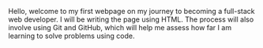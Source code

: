 Hello, welcome to my first webpage on my journey to becoming a full-stack web developer. I will be writing the page using HTML. The process will also involve using Git and GitHub, which will help me assess how far I am learning to solve problems using code.
